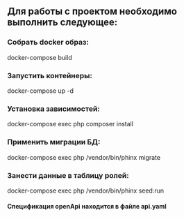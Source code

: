 ## Для работы с проектом необходимо выполнить следующее:
### Собрать docker образ: 
docker-compose build
### Запустить контейнеры: 
docker-compose up -d
### Установка зависимостей: 
docker-compose exec php composer install
### Применить миграции БД: 
docker-compose exec php /vendor/bin/phinx migrate
### Занести данные в таблицу ролей: 
docker-compose exec php /vendor/bin/phinx seed:run

#### Спецификация openApi находится в файле api.yaml
